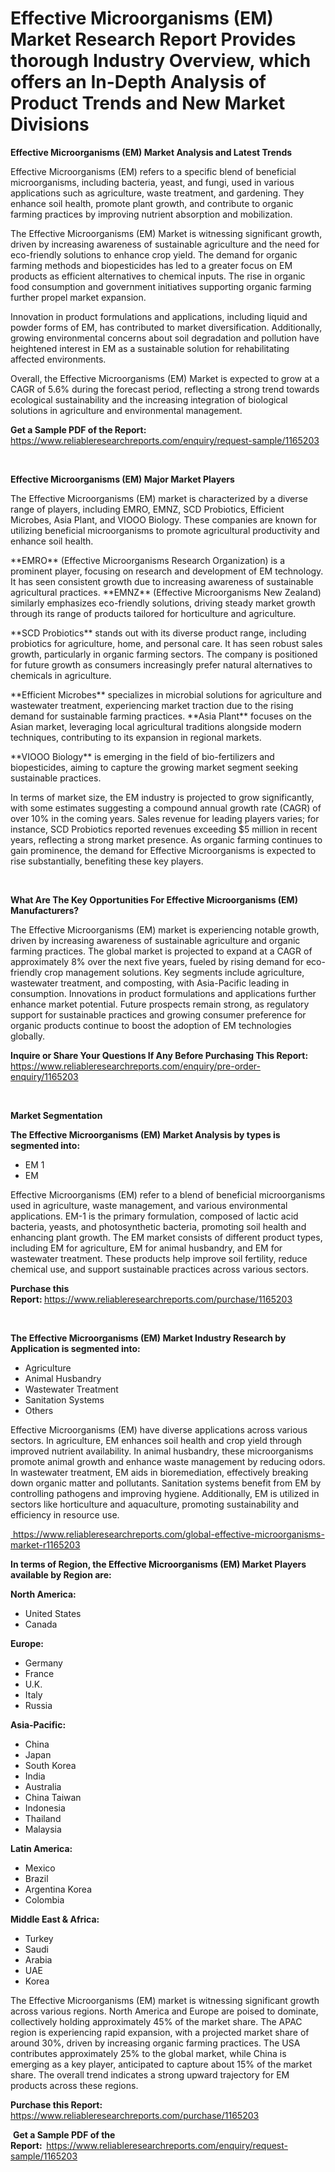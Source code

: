 <p><h1>Effective Microorganisms (EM) Market Research Report Provides thorough Industry Overview, which offers an In-Depth Analysis of Product Trends and New Market Divisions</h1></p><p><strong>Effective Microorganisms (EM) Market Analysis and Latest Trends</strong></p>
<p><p>Effective Microorganisms (EM) refers to a specific blend of beneficial microorganisms, including bacteria, yeast, and fungi, used in various applications such as agriculture, waste treatment, and gardening. They enhance soil health, promote plant growth, and contribute to organic farming practices by improving nutrient absorption and mobilization.</p><p>The Effective Microorganisms (EM) Market is witnessing significant growth, driven by increasing awareness of sustainable agriculture and the need for eco-friendly solutions to enhance crop yield. The demand for organic farming methods and biopesticides has led to a greater focus on EM products as efficient alternatives to chemical inputs. The rise in organic food consumption and government initiatives supporting organic farming further propel market expansion.</p><p>Innovation in product formulations and applications, including liquid and powder forms of EM, has contributed to market diversification. Additionally, growing environmental concerns about soil degradation and pollution have heightened interest in EM as a sustainable solution for rehabilitating affected environments.</p><p>Overall, the Effective Microorganisms (EM) Market is expected to grow at a CAGR of 5.6% during the forecast period, reflecting a strong trend towards ecological sustainability and the increasing integration of biological solutions in agriculture and environmental management.</p></p>
<p><strong>Get a Sample PDF of the Report:&nbsp;</strong> <a href="https://www.reliableresearchreports.com/enquiry/request-sample/1165203?utm_campaign=2201&utm_medium=2&utm_source=Github&utm_content=ia&utm_term=19042025&utm_id=effective-microorganisms-em">https://www.reliableresearchreports.com/enquiry/request-sample/1165203</a></p>
<p>&nbsp;</p>
<p><strong>Effective Microorganisms (EM) Major Market Players</strong></p>
<p><p>The Effective Microorganisms (EM) market is characterized by a diverse range of players, including EMRO, EMNZ, SCD Probiotics, Efficient Microbes, Asia Plant, and VIOOO Biology. These companies are known for utilizing beneficial microorganisms to promote agricultural productivity and enhance soil health.</p><p>**EMRO** (Effective Microorganisms Research Organization) is a prominent player, focusing on research and development of EM technology. It has seen consistent growth due to increasing awareness of sustainable agricultural practices. **EMNZ** (Effective Microorganisms New Zealand) similarly emphasizes eco-friendly solutions, driving steady market growth through its range of products tailored for horticulture and agriculture. </p><p>**SCD Probiotics** stands out with its diverse product range, including probiotics for agriculture, home, and personal care. It has seen robust sales growth, particularly in organic farming sectors. The company is positioned for future growth as consumers increasingly prefer natural alternatives to chemicals in agriculture.</p><p>**Efficient Microbes** specializes in microbial solutions for agriculture and wastewater treatment, experiencing market traction due to the rising demand for sustainable farming practices. **Asia Plant** focuses on the Asian market, leveraging local agricultural traditions alongside modern techniques, contributing to its expansion in regional markets. </p><p>**VIOOO Biology** is emerging in the field of bio-fertilizers and biopesticides, aiming to capture the growing market segment seeking sustainable practices.</p><p>In terms of market size, the EM industry is projected to grow significantly, with some estimates suggesting a compound annual growth rate (CAGR) of over 10% in the coming years. Sales revenue for leading players varies; for instance, SCD Probiotics reported revenues exceeding $5 million in recent years, reflecting a strong market presence. As organic farming continues to gain prominence, the demand for Effective Microorganisms is expected to rise substantially, benefiting these key players.</p></p>
<p>&nbsp;</p>
<p><strong>What Are The Key Opportunities For Effective Microorganisms (EM) Manufacturers?</strong></p>
<p><p>The Effective Microorganisms (EM) market is experiencing notable growth, driven by increasing awareness of sustainable agriculture and organic farming practices. The global market is projected to expand at a CAGR of approximately 8% over the next five years, fueled by rising demand for eco-friendly crop management solutions. Key segments include agriculture, wastewater treatment, and composting, with Asia-Pacific leading in consumption. Innovations in product formulations and applications further enhance market potential. Future prospects remain strong, as regulatory support for sustainable practices and growing consumer preference for organic products continue to boost the adoption of EM technologies globally.</p></p>
<p><strong>Inquire or Share Your Questions If Any Before Purchasing This Report:</strong> <a href="https://www.reliableresearchreports.com/enquiry/pre-order-enquiry/1165203?utm_campaign=2201&utm_medium=2&utm_source=Github&utm_content=ia&utm_term=19042025&utm_id=effective-microorganisms-em">https://www.reliableresearchreports.com/enquiry/pre-order-enquiry/1165203</a></p>
<p>&nbsp;</p>
<p><strong>Market Segmentation</strong></p>
<p><strong>The Effective Microorganisms (EM) Market Analysis by types is segmented into:</strong></p>
<p><ul><li>EM 1</li><li>EM</li></ul></p>
<p><p>Effective Microorganisms (EM) refer to a blend of beneficial microorganisms used in agriculture, waste management, and various environmental applications. EM-1 is the primary formulation, composed of lactic acid bacteria, yeasts, and photosynthetic bacteria, promoting soil health and enhancing plant growth. The EM market consists of different product types, including EM for agriculture, EM for animal husbandry, and EM for wastewater treatment. These products help improve soil fertility, reduce chemical use, and support sustainable practices across various sectors.</p></p>
<p><strong>Purchase this Report:&nbsp;</strong><a href="https://www.reliableresearchreports.com/purchase/1165203?utm_campaign=2201&utm_medium=2&utm_source=Github&utm_content=ia&utm_term=19042025&utm_id=effective-microorganisms-em">https://www.reliableresearchreports.com/purchase/1165203</a></p>
<p>&nbsp;</p>
<p><strong>The Effective Microorganisms (EM) Market Industry Research by Application is segmented into:</strong></p>
<p><ul><li>Agriculture</li><li>Animal Husbandry</li><li>Wastewater Treatment</li><li>Sanitation Systems</li><li>Others</li></ul></p>
<p><p>Effective Microorganisms (EM) have diverse applications across various sectors. In agriculture, EM enhances soil health and crop yield through improved nutrient availability. In animal husbandry, these microorganisms promote animal growth and enhance waste management by reducing odors. In wastewater treatment, EM aids in bioremediation, effectively breaking down organic matter and pollutants. Sanitation systems benefit from EM by controlling pathogens and improving hygiene. Additionally, EM is utilized in sectors like horticulture and aquaculture, promoting sustainability and efficiency in resource use.</p></p>
<p><a href="https://www.reliableresearchreports.com/global-effective-microorganisms-market-r1165203?utm_campaign=2201&utm_medium=2&utm_source=Github&utm_content=ia&utm_term=19042025&utm_id=effective-microorganisms-em">&nbsp;https://www.reliableresearchreports.com/global-effective-microorganisms-market-r1165203</a></p>
<p><strong>In terms of Region, the Effective Microorganisms (EM) Market Players available by Region are:</strong></p>
<p>
    <p> <strong> North America: </strong>
        <ul>
            <li>United States</li>
            <li>Canada</li>
        </ul>
        </p> 
    <p> <strong> Europe: </strong>
        <ul>
            <li>Germany</li>
            <li>France</li>
            <li>U.K.</li>
            <li>Italy</li>
            <li>Russia</li>
        </ul>
        </p> 
    <p> <strong> Asia-Pacific: </strong>
        <ul>
            <li>China</li>
            <li>Japan</li>
            <li>South Korea</li>
            <li>India</li>
            <li>Australia</li>
            <li>China Taiwan</li>
            <li>Indonesia</li>
            <li>Thailand</li>
            <li>Malaysia</li>
        </ul>
        </p> 
    <p> <strong> Latin America: </strong>
        <ul>
            <li>Mexico</li>
            <li>Brazil</li>
            <li>Argentina Korea</li>
            <li>Colombia</li>
        </ul>
        </p> 
    <p> <strong> Middle East & Africa: </strong>
        <ul>
            <li>Turkey</li>
            <li>Saudi</li>
            <li>Arabia</li>
            <li>UAE</li>
            <li>Korea</li>
        </ul>
    </p>
    </p>
<p><p>The Effective Microorganisms (EM) market is witnessing significant growth across various regions. North America and Europe are poised to dominate, collectively holding approximately 45% of the market share. The APAC region is experiencing rapid expansion, with a projected market share of around 30%, driven by increasing organic farming practices. The USA contributes approximately 25% to the global market, while China is emerging as a key player, anticipated to capture about 15% of the market share. The overall trend indicates a strong upward trajectory for EM products across these regions.</p></p>
<p><strong>Purchase this Report: </strong><a href="https://www.reliableresearchreports.com/purchase/1165203?utm_campaign=2201&utm_medium=2&utm_source=Github&utm_content=ia&utm_term=19042025&utm_id=effective-microorganisms-em">https://www.reliableresearchreports.com/purchase/1165203</a></p>
<p>&nbsp;<strong>Get a Sample PDF of the Report:&nbsp;&nbsp;</strong><a href="https://www.reliableresearchreports.com/enquiry/request-sample/1165203?utm_campaign=2201&utm_medium=2&utm_source=Github&utm_content=ia&utm_term=19042025&utm_id=effective-microorganisms-em">https://www.reliableresearchreports.com/enquiry/request-sample/1165203</a></p>
<p><strong></strong></p>
<p><p></p><p></p><p></p></p>